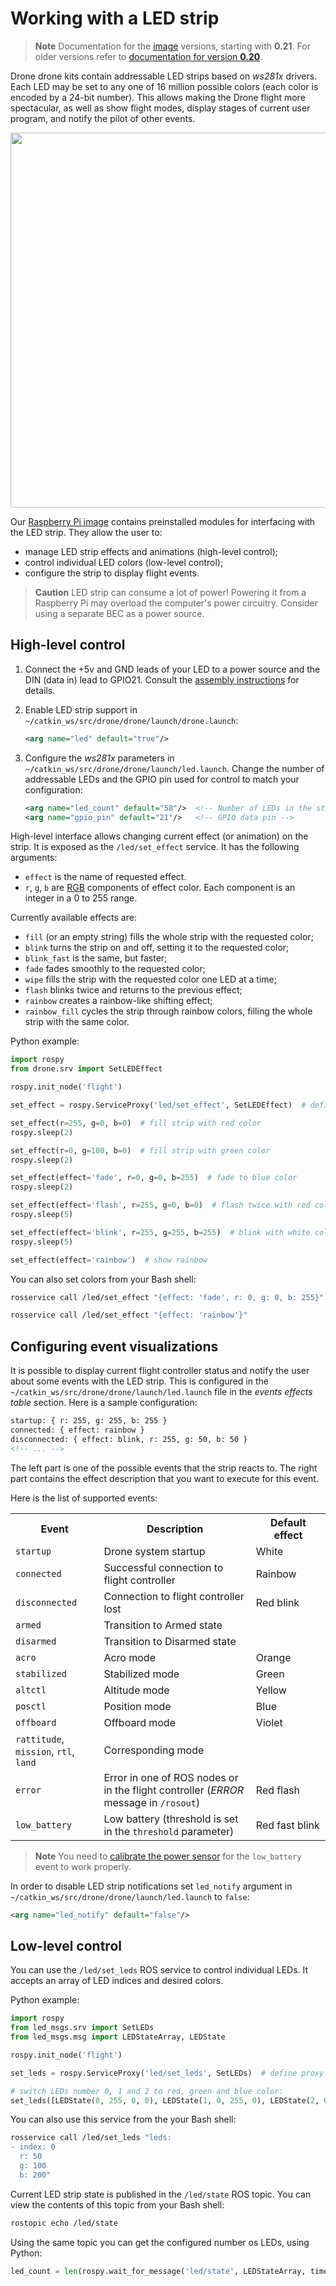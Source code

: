 # Working with a LED strip

> **Note** Documentation for the [image](image.md) versions, starting with **0.21**. For older versions refer to [documentation for version **0.20**](https://github.com/CopterExpress/drone/blob/v0.20/docs/en/leds.md).

Drone drone kits contain addressable LED strips based on *ws281x* drivers. Each LED may be set to any one of 16 million possible colors (each color is encoded by a 24-bit number). This allows making the Drone flight more spectacular, as well as show flight modes, display stages of current user program, and notify the pilot of other events.

<img src="../assets/clever-led.png" class="center" width=600>

Our [Raspberry Pi image](image.md) contains preinstalled modules for interfacing with the LED strip. They allow the user to:

* manage LED strip effects and animations (high-level control);
* control individual LED colors (low-level control);
* configure the strip to display flight events.

> **Caution** LED strip can consume a lot of power! Powering it from a Raspberry Pi may overload the computer's power circuitry. Consider using a separate BEC as a power source.

## High-level control

1. Connect the +5v and GND leads of your LED to a power source and the DIN (data in) lead to GPIO21. Consult the [assembly instructions](assemble_4_2.md#installing-led-strip) for details.
2. Enable LED strip support in `~/catkin_ws/src/drone/drone/launch/drone.launch`:

    ```xml
    <arg name="led" default="true"/>
    ```

3. Configure the *ws281x* parameters in `~/catkin_ws/src/drone/drone/launch/led.launch`. Change the number of addressable LEDs and the GPIO pin used for control to match your configuration:

    ```xml
    <arg name="led_count" default="58"/>  <!-- Number of LEDs in the strip -->
    <arg name="gpio_pin" default="21"/>   <!-- GPIO data pin -->
    ```

High-level interface allows changing current effect (or animation) on the strip. It is exposed as the `/led/set_effect` service. It has the following arguments:

* `effect` is the name of requested effect.
* `r`, `g`, `b` are [RGB](https://en.wikipedia.org/wiki/RGB) components of effect color. Each component is an integer in a 0 to 255 range.

Currently available effects are:

* `fill` (or an empty string) fills the whole strip with the requested color;
* `blink` turns the strip on and off, setting it to the requested color;
* `blink_fast` is the same, but faster;
* `fade` fades smoothly to the requested color;
* `wipe` fills the strip with the requested color one LED at a time;
* `flash` blinks twice and returns to the previous effect;
* `rainbow` creates a rainbow-like shifting effect;
* `rainbow_fill` cycles the strip through rainbow colors, filling the whole strip with the same color.

Python example:

```python
import rospy
from drone.srv import SetLEDEffect

rospy.init_node('flight')

set_effect = rospy.ServiceProxy('led/set_effect', SetLEDEffect)  # define proxy to ROS-service

set_effect(r=255, g=0, b=0)  # fill strip with red color
rospy.sleep(2)

set_effect(r=0, g=100, b=0)  # fill strip with green color
rospy.sleep(2)

set_effect(effect='fade', r=0, g=0, b=255)  # fade to blue color
rospy.sleep(2)

set_effect(effect='flash', r=255, g=0, b=0)  # flash twice with red color
rospy.sleep(5)

set_effect(effect='blink', r=255, g=255, b=255)  # blink with white color
rospy.sleep(5)

set_effect(effect='rainbow')  # show rainbow
```

You can also set colors from your Bash shell:

```bash
rosservice call /led/set_effect "{effect: 'fade', r: 0, g: 0, b: 255}"
```

```bash
rosservice call /led/set_effect "{effect: 'rainbow'}"
```

## Configuring event visualizations

It is possible to display current flight controller status and notify the user about some events with the LED strip. This is configured in the `~/catkin_ws/src/drone/drone/launch/led.launch` file in the *events effects table* section. Here is a sample configuration:

```xml
startup: { r: 255, g: 255, b: 255 }
connected: { effect: rainbow }
disconnected: { effect: blink, r: 255, g: 50, b: 50 }
<!-- ... -->
```

The left part is one of the possible events that the strip reacts to. The right part contains the effect description that you want to execute for this event.

Here is the list of supported events:

<table>
  <tr><th>Event</th><th>Description</th><th>Default effect</th></tr>
  <tr><td><code>startup</code></td><td>Drone system startup</td><td>White</td></tr>
  <tr><td><code>connected</code></td><td>Successful connection to flight controller</td><td>Rainbow</td></tr>
  <tr><td><code>disconnected</code></td><td>Connection to flight controller lost</td><td><div class=circle style="background:rgb(255,50,50)"></div>Red&nbsp;blink</td></tr>
  <tr><td><code>armed</code></td><td>Transition to Armed state</td><td></td></tr>
  <tr><td><code>disarmed</code></td><td>Transition to Disarmed state</td><td></td></tr>
  <tr><td><code>acro</code></td><td>Acro mode</td><td><div class=circle style="background:rgb(245,155,0)"></div>Orange</td></tr>
  <tr><td><code>stabilized</code></td><td>Stabilized mode</td><td><div class=circle style="background:rgb(30,180,50)"></div>Green</td></tr>
  <tr><td><code>altctl</code></td><td>Altitude mode</td><td><div class=circle style="background:rgb(255,255,40)"></div>Yellow</td></tr>
  <tr><td><code>posctl</code></td><td>Position mode</td><td><div class=circle style="background:rgb(50,100,220)"></div>Blue</td></tr>
  <tr><td><code>offboard</code></td><td>Offboard mode</td><td><div class=circle style="background:rgb(220,20,250)"></div>Violet</td></tr>
  <tr><td><code>rattitude</code>, <code>mission</code>, <code>rtl</code>, <code>land</code></td><td>Corresponding mode</td><td></td></tr>
  <tr><td><code>error</code></td><td>Error in one of ROS nodes or in the flight controller (<i>ERROR</i> message in <code>/rosout</code>)</td><td><div class=circle style="background:rgb(255,0,0)"></div>Red flash</td></tr>
  <tr><td><code>low_battery</code></td><td>Low battery (threshold is set in the <code>threshold</code> parameter)</td><td><nobr><div class=circle style="background:rgb(255,0,0)"></div>Red fast blink</nobr></td></tr>
</table>

> **Note** You need to [calibrate the power sensor](power.md#calibrating-the-power-sensor) for the `low_battery` event to work properly.

In order to disable LED strip notifications set `led_notify` argument in `~/catkin_ws/src/drone/drone/launch/led.launch` to `false`:

```xml
<arg name="led_notify" default="false"/>
```

## Low-level control

You can use the `/led/set_leds` ROS service to control individual LEDs. It accepts an array of LED indices and desired colors.

Python example:

```python
import rospy
from led_msgs.srv import SetLEDs
from led_msgs.msg import LEDStateArray, LEDState

rospy.init_node('flight')

set_leds = rospy.ServiceProxy('led/set_leds', SetLEDs)  # define proxy to ROS service

# switch LEDs number 0, 1 and 2 to red, green and blue color:
set_leds([LEDState(0, 255, 0, 0), LEDState(1, 0, 255, 0), LEDState(2, 0, 0, 255)])
```

You can also use this service from the your Bash shell:

```bash
rosservice call /led/set_leds "leds:
- index: 0
  r: 50
  g: 100
  b: 200"
```

Current LED strip state is published in the `/led/state` ROS topic. You can view the contents of this topic from your Bash shell:

```bash
rostopic echo /led/state
```

Using the same topic you can get the configured number os LEDs, using Python:

```python
led_count = len(rospy.wait_for_message('led/state', LEDStateArray, timeout=10).leds)
```
